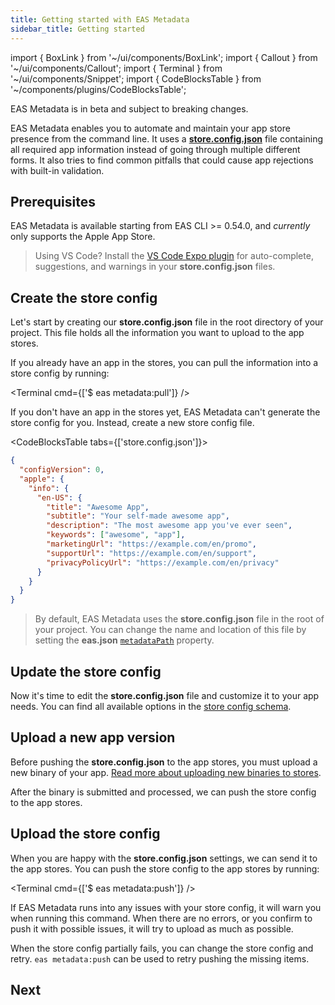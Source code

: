 ```yaml
---
title: Getting started with EAS Metadata
sidebar_title: Getting started
---
```


import { BoxLink } from '~/ui/components/BoxLink';
import { Callout } from '~/ui/components/Callout';
import { Terminal } from '~/ui/components/Snippet';
import { CodeBlocksTable } from '~/components/plugins/CodeBlocksTable';

<Callout type="warning">
  EAS Metadata is in beta and subject to breaking changes.
</Callout>
<br />

EAS Metadata enables you to automate and maintain your app store presence from the command line. It uses a [**store.config.json**](./config.md#static-store-config) file containing all required app information instead of going through multiple different forms. It also tries to find common pitfalls that could cause app rejections with built-in validation.

## Prerequisites

EAS Metadata is available starting from EAS CLI >= 0.54.0, and _currently_ only supports the Apple App Store.

> Using VS Code? Install the [VS Code Expo plugin](https://github.com/expo/vscode-expo#readme) for auto-complete, suggestions, and warnings in your **store.config.json** files.

## Create the store config

Let's start by creating our **store.config.json** file in the root directory of your project. This file holds all the information you want to upload to the app stores.

If you already have an app in the stores, you can pull the information into a store config by running:

<Terminal cmd={['$ eas metadata:pull']} />

If you don't have an app in the stores yet, EAS Metadata can't generate the store config for you. Instead, create a new store config file.

<CodeBlocksTable tabs={['store.config.json']}>

```json
{
  "configVersion": 0,
  "apple": {
    "info": {
      "en-US": {
        "title": "Awesome App",
        "subtitle": "Your self-made awesome app",
        "description": "The most awesome app you've ever seen",
        "keywords": ["awesome", "app"],
        "marketingUrl": "https://example.com/en/promo",
        "supportUrl": "https://example.com/en/support",
        "privacyPolicyUrl": "https://example.com/en/privacy"
      }
    }
  }
}
```

</CodeBlocksTable>

> By default, EAS Metadata uses the **store.config.json** file in the root of your project. You can change the name and location of this file by setting the **eas.json** [`metadataPath`](../../submit/eas-json.md#metadatapath) property.

## Update the store config

Now it's time to edit the **store.config.json** file and customize it to your app needs. You can find all available options in the [store config schema](./schema.md).

## Upload a new app version

Before pushing the **store.config.json** to the app stores, you must upload a new binary of your app. [Read more about uploading new binaries to stores](../../submit/introduction.md).

After the binary is submitted and processed, we can push the store config to the app stores.

## Upload the store config

When you are happy with the **store.config.json** settings, we can send it to the app stores. You can push the store config to the app stores by running:

<Terminal cmd={['$ eas metadata:push']} />

If EAS Metadata runs into any issues with your store config, it will warn you when running this command. When there are no errors, or you confirm to push it with possible issues, it will try to upload as much as possible.

When the store config partially fails, you can change the store config and retry. `eas metadata:push` can be used to retry pushing the missing items.

## Next

<BoxLink title="Customize the store config" href="/eas/metadata/config" description="Customize the store config to adapt EAS Metadata to your preferred workflow." />

<BoxLink title="Store config schema" href="/eas/metadata/schema" description="Explore all configurable options EAS Metadata has to offer." />
